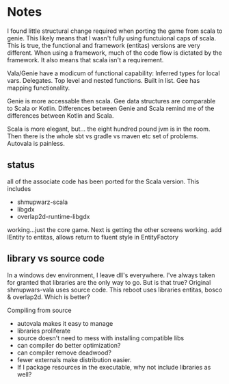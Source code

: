 # Notes

I found little structural change required when porting the game from scala to genie.
This likely means that I wasn't fully using functuional caps of scala. This is true, the 
functional and framework (entitas) versions are very different. When using a framework, much
of the code flow is dictated by the framework. 
It also means that scala isn't a requirement.

Vala/Genie have a modicum of functional capability:
Inferred types for local vars.
Delegates. Top level and nested functions.
Built in list.
Gee has mapping functionality.

Genie is more accessable then scala. Gee data structures are comparable to Scala or Kotlin.
Differences between Genie and Scala remind me of the differences between Kotlin and Scala.

Scala is more elegant, but... the eight hundred pound jvm is in the room. 
Then there is the whole sbt vs gradle vs maven etc set of problems. Autovala is painless.

## status
all of the associate code has been ported for the Scala version. This includes
* shmupwarz-scala
* libgdx
* overlap2d-runtime-libgdx

working...just the core game. Next is getting the other screens working.
add IEntity to entitas, allows return to fluent style in EntityFactory

## library vs source code

In a windows dev environment, I leave dll's everywhere.
I've always taken for granted that libraries are the only way to go. 
But is that true?
Original shmupwars-vala uses source code. This reboot uses libraries entitas, bosco & overlap2d. 
Which is better?

Compiling from source 
* autovala makes it easy to manage
* libraries proliferate
* source doesn't need to mess with installing compatible libs
* can compiler do better optimization?
* can compiler remove deadwood?
* fewer externals make distribution easier. 
* If I package resources in the executable, why not include libraries as well?




